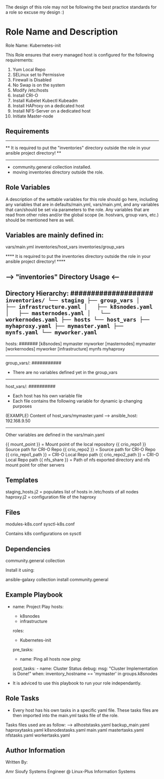 The design of this role may not be following the best practice standards for a role so excuse my design :)

Role Name and Description 
=========================
Role Name: Kubernetes-init

This Role ensures that every managed host is configured for the following requirements:

1. Yum Local Repo
2. SELinux set to Permissive
3. Firewall is Disabled
4. No Swap is on the system
5. Modify /etc/hosts
6. Install CRI-O 
7. Install Kubelet Kubectl Kubeadm
8. Install HAProxy on a dedicated host
9. Install NFS-Server on a dedicated host
10. Initiate Master-node

Requirements
------------
***********************************************************************************************************
** It is required to put the "inventories" directory outside the role in your ansible project directory! **
***********************************************************************************************************

- community.general collection installed.
- moving inventories directory outside the role.

Role Variables
--------------

A description of the settable variables for this role should go here, including any variables that are in defaults/main.yml, vars/main.yml, and any variables that can/should be set via parameters to the role. Any variables that are read from other roles and/or the global scope (ie. hostvars, group vars, etc.) should be mentioned here as well.


Variables are mainly defined in:
--------------------------------

vars/main.yml
inventories/host_vars
inventories/group_vars

**** It is required to put the inventories directory outside the role in your ansible project directory! ****


--> "inventories" Directory Usage <-- 
-------------------------------------

Directory Hierarchy:
####################
`
inventories/
└── staging
    ├── group_vars
    │   ├── infrastructure.yaml
    │   ├── k8snodes.yaml
    │   ├── masternodes.yaml
    │   └── workernodes.yaml
    ├── hosts
    └── host_vars
        ├── myhaproxy.yaml
        ├── mymaster.yaml
        ├── mynfs.yaml
        └── myworker.yaml
`
-------------------------------------

hosts:
#######
[k8snodes]
mymaster
myworker
[masternodes]
mymaster
[workernodes]
myworker
[infrastructure]
mynfs
myhaproxy

-------------------------------------

group_vars/:
###########
- There are no variables defined yet in the group_vars

-------------------------------------
host_vars/:
##########

- Each host has his own variable file
- Each file contains the following variable for dynamic ip changing purposes

(EXAMPLE) Content of host_vars/mymaster.yaml
-->
   ansible_host: 192.168.9.50

-------------------------------------
Other variables are defined in the vars/main.yaml


{{ mount_point }} = Mount point of the local repository 
{{ crio_repo1 }} Source path for CRI-O Repo
{{ crio_repo2 }} = Source path for CRI-O Repo
{{ crio_repo1_path }} =  CRI-O Local Repo path
{{ crio_repo2_path }} = CRI-O Local Repo path
{{ nfs_share }} = Path of nfs exported directory and nfs mount point for other servers


Templates
---------

staging_hosts.j2 = populates list of hosts in /etc/hosts of all nodes
haproxy.j2 = configuration file of the haproxy


Files
-----
modules-k8s.conf  sysctl-k8s.conf

Contains k8s configurations on sysctl

Dependencies
------------

community.general collection

Install it using:

ansible-galaxy collection install community.general

Example Playbook
----------------
- name: Project Play
  hosts:
    - k8snodes
    - infrastructure

  roles:
    - Kubernetes-init

  pre_tasks:
    - name: Ping all hosts now
      ping:


  post_tasks:
      - name: Cluster Status
        debug:
          msg: "Cluster Implementation is Done!"
        when: inventory_hostname == 'mymaster' in groups.k8snodes


- It is adviced to use this playbook to run your role independantly.


Role Tasks
----------
- Every host has his own tasks in a specific yaml file. These tasks files are then imported into the main.yml tasks file of the role.

Tasks files used are as follow:
-->
allhoststasks.yaml  backup_main.yaml  haproxytasks.yaml  k8snodestasks.yaml  main.yaml  mastertasks.yaml  nfstasks.yaml  workertasks.yaml

Author Information
------------------
Written By:

Amr Sioufy 
Systems Engineer @ Linux-Plus Information Systems
